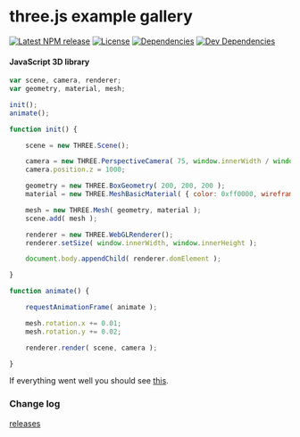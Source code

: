 three.js example gallery
========

[![Latest NPM release][npm-badge]][npm-badge-url]
[![License][license-badge]][license-badge-url]
[![Dependencies][dependencies-badge]][dependencies-badge-url]
[![Dev Dependencies][devDependencies-badge]][devDependencies-badge-url]

#### JavaScript 3D library ####


```javascript
var scene, camera, renderer;
var geometry, material, mesh;

init();
animate();

function init() {

	scene = new THREE.Scene();

	camera = new THREE.PerspectiveCamera( 75, window.innerWidth / window.innerHeight, 1, 10000 );
	camera.position.z = 1000;

	geometry = new THREE.BoxGeometry( 200, 200, 200 );
	material = new THREE.MeshBasicMaterial( { color: 0xff0000, wireframe: true } );

	mesh = new THREE.Mesh( geometry, material );
	scene.add( mesh );

	renderer = new THREE.WebGLRenderer();
	renderer.setSize( window.innerWidth, window.innerHeight );

	document.body.appendChild( renderer.domElement );

}

function animate() {

	requestAnimationFrame( animate );

	mesh.rotation.x += 0.01;
	mesh.rotation.y += 0.02;

	renderer.render( scene, camera );

}
```

If everything went well you should see [this](http://jsfiddle.net/hfj7gm6t/).

### Change log ###

[releases](https://github.com/mrdoob/three.js/releases)



[npm-badge]: https://img.shields.io/npm/v/three.svg
[npm-badge-url]: https://www.npmjs.com/package/three
[license-badge]: https://img.shields.io/npm/l/three.svg
[license-badge-url]: ./LICENSE
[dependencies-badge]: https://img.shields.io/david/mrdoob/three.js.svg
[dependencies-badge-url]: https://david-dm.org/mrdoob/three.js
[devDependencies-badge]: https://img.shields.io/david/dev/mrdoob/three.js.svg
[devDependencies-badge-url]: https://david-dm.org/mrdoob/three.js#info=devDependencies
